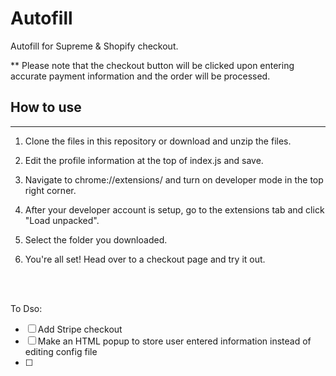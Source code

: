 # Autofill
Autofill for Supreme &amp; Shopify checkout. 


** Please note that the checkout button will be clicked upon entering accurate payment information and the order will be processed.

## How to use
---
1. Clone the files in this repository or download and unzip the files.

2. Edit the profile information at the top of index.js and save.

3. Navigate to chrome://extensions/ and turn on developer mode in the top right corner.

4. After your developer account is setup, go to the extensions tab and click "Load unpacked".

5. Select the folder you downloaded.

6. You're all set! Head over to a checkout page and try it out. 

<br><br>

To Dso:
- [ ] Add Stripe checkout
- [ ] Make an HTML popup to store user entered information instead of editing config file
- [ ] 